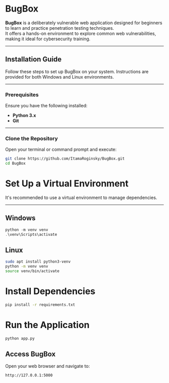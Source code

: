 # BugBox

**BugBox** is a deliberately vulnerable web application designed for beginners to learn and practice penetration testing techniques.  
It offers a hands-on environment to explore common web vulnerabilities, making it ideal for cybersecurity training.

---

## Installation Guide

Follow these steps to set up BugBox on your system. Instructions are provided for both Windows and Linux environments.

---

### Prerequisites

Ensure you have the following installed:
- **Python 3.x**
- **Git**

---

### Clone the Repository

Open your terminal or command prompt and execute:

```bash
git clone https://github.com/ItamaRoginsky/BugBox.git
cd BugBox
```

# Set Up a Virtual Environment

It's recommended to use a virtual environment to manage dependencies.

---

## Windows

```powershell
python -m venv venv
.\venv\Scripts\activate
```

## Linux
```bash
sudo apt install python3-venv
python -m venv venv
source venv/bin/activate
```

# Install Dependencies
```bash
pip install -r requirements.txt
```

# Run the Application
```bash
python app.py
```

## Access BugBox

Open your web browser and navigate to:
```arduino
http://127.0.0.1:5000 
```

